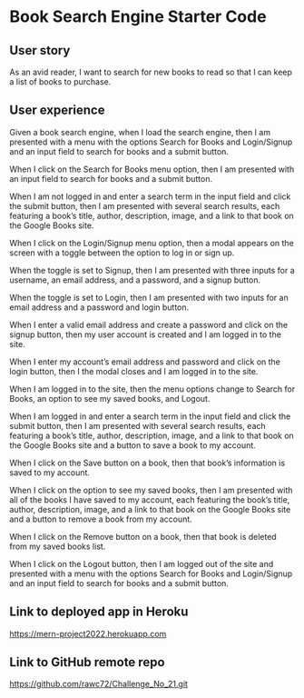 # Book Search Engine Starter Code

## User story
As an avid reader, I want to search for new books to read so that I can keep a list of books to purchase.

## User experience
Given a book search engine, when I load the search engine, then I am presented with a menu with the options Search for Books and Login/Signup and an input field to search for books and a submit button.

When I click on the Search for Books menu option, then I am presented with an input field to search for books and a submit button.

When I am not logged in and enter a search term in the input field and click the submit button, then I am presented with several search results, each featuring a book’s title, author, description, image, and a link to that book on the Google Books site.

When I click on the Login/Signup menu option, then a modal appears on the screen with a toggle between the option to log in or sign up.

When the toggle is set to Signup, then I am presented with three inputs for a username, an email address, and a password, and a signup button.

When the toggle is set to Login, then I am presented with two inputs for an email address and a password and login button.

When I enter a valid email address and create a password and click on the signup button, then my user account is created and I am logged in to the site.

When I enter my account’s email address and password and click on the login button, then I the modal closes and I am logged in to the site.

When I am logged in to the site, then the menu options change to Search for Books, an option to see my saved books, and Logout.

When I am logged in and enter a search term in the input field and click the submit button, then I am presented with several search results, each featuring a book’s title, author, description, image, and a link to that book on the Google Books site and a button to save a book to my account.

When I click on the Save button on a book, then that book’s information is saved to my account.

When I click on the option to see my saved books, then I am presented with all of the books I have saved to my account, each featuring the book’s title, author, description, image, and a link to that book on the Google Books site and a button to remove a book from my account.

When I click on the Remove button on a book, then that book is deleted from my saved books list.

When I click on the Logout button, then I am logged out of the site and presented with a menu with the options Search for Books and Login/Signup and an input field to search for books and a submit button.


## Link to deployed app in Heroku
https://mern-project2022.herokuapp.com

## Link to GitHub remote repo
https://github.com/rawc72/Challenge_No_21.git

